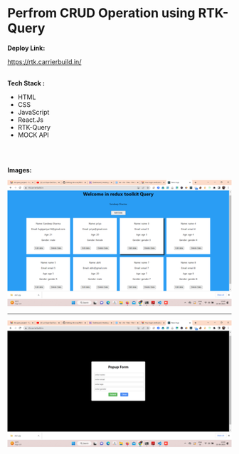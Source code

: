 # Perfrom CRUD Operation using RTK-Query

<p><b>Deploy Link:</b></p>
<a href="https://rtk.carrierbuild.in/">https://rtk.carrierbuild.in/</a>
<br></br>
<p><b>Tech Stack :</b></p>
<ul>
  <li>HTML</li>
  <li>CSS</li>
  <li>JavaScript</li>
  <li>React.Js</li>
  <li>RTK-Query</li>
  <li>MOCK API</li>
</ul>
<br></br>
<p><b>Images:</b></p>
<img src="./src/assets/images/Screenshot (70).png"/>
<hr></hr>
<img src="./src/assets/images/Screenshot (71).png"/>
